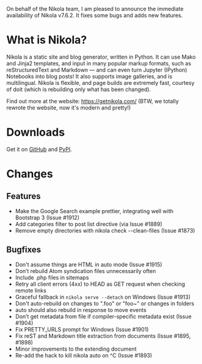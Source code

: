 <!-- 
.. title: Nikola v7.6.2 is out!
.. slug: nikola-v762-is-out
.. date: 2015-07-29 18:18:31 UTC
.. tags: nikola, planet, python, programming, release
.. category: 
.. link: 
.. description: 
.. type: text
-->

On behalf of the Nikola team, I am pleased to announce the immediate availability of Nikola v7.6.2. It fixes some bugs and adds new features.

What is Nikola?
===============

Nikola is a static site and blog generator, written in Python.
It can use Mako and Jinja2 templates, and input in many popular markup formats, such as reStructuredText and Markdown — and can even turn Jupyter (IPython) Notebooks into blog posts! It also supports image galleries, and is multilingual. Nikola is flexible, and page builds are extremely fast, courtesy of doit (which is rebuilding only what has been changed).

Find out more at the website: https://getnikola.com/ (BTW, we totally rewrote the website, now it's modern and pretty!)

Downloads
=========

Get it on [GitHub][] and [PyPI][].

[GitHub]: https://github.com/getnikola/nikola/releases/tag/v7.6.2
[PyPI]: https://pypi.python.org/pypi/Nikola/7.6.2

Changes
=======

Features
--------

* Make the Google Search example prettier, integrating well with
  Bootstrap 3 (Issue #1912)
* Add categories filter to post list directive (via Issue #1889)
* Remove empty directories with nikola check --clean-files (Issue #1873)

Bugfixes
--------

* Don't assume things are HTML in auto mode (Issue #1915)
* Don’t rebuild Atom syndication files unnecessarily often
* Include .php files in sitemaps
* Retry all client errors (4xx) to HEAD as GET request when checking remote links
* Graceful fallback in ``nikola serve --detach`` on Windows (Issue #1913)
* Don't auto-rebuild on changes to ".foo" or "foo~" or changes in folders
* auto should also rebuild in response to move events
* Don’t get metadata from file if compiler-specific metadata exist (Issue #1904)
* Fix PRETTY_URLS prompt for Windows (Issue #1901)
* Fix reST and Markdown title extraction from documents (Issue #1895, #1898)
* Minor improvements to the extending document
* Re-add the hack to kill nikola auto on ^C (Issue #1893)


